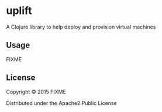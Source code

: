 # uplift

A Clojure library to help deploy and provision virtual machines

## Usage

FIXME

## License

Copyright © 2015 FIXME

Distributed under the Apache2 Public License 